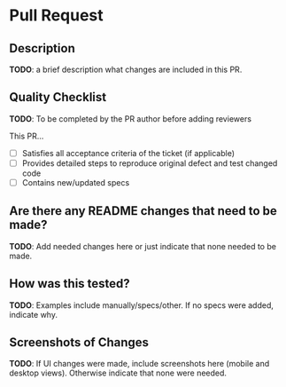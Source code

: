 # Pull Request

## Description

**TODO**: a brief description what changes are included in this PR.

## Quality Checklist

**TODO**: To be completed by the PR author before adding reviewers

This PR...

- [ ] Satisfies all acceptance criteria of the ticket (if applicable)
- [ ] Provides detailed steps to reproduce original defect and test changed code
- [ ] Contains new/updated specs

## Are there any README changes that need to be made?

**TODO**: Add needed changes here or just indicate that none needed to be made.

## How was this tested?

**TODO**: Examples include manually/specs/other. If no specs were added, indicate why.

## Screenshots of Changes

**TODO**: If UI changes were made, include screenshots here (mobile and desktop views). Otherwise indicate
that none were needed.
